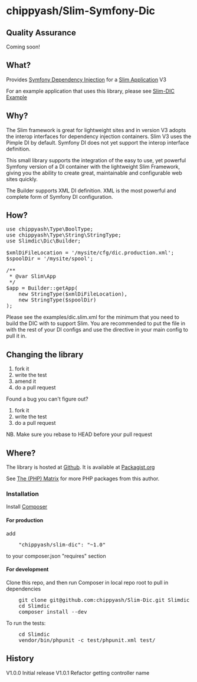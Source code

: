 # chippyash/Slim-Symfony-Dic

## Quality Assurance

Coming soon!

## What?

Provides [Symfony Dependency Injection](http://symfony.com/doc/current/components/dependency_injection/introduction.html) 
for a [Slim Application](http://www.slimframework.com/) V3

For an example application that uses this library, please see [Slim-DIC Example](https://github.com/the-matrix/Slim-Dic-Example)

## Why?

The Slim framework is great for lightweight sites and in version V3 adopts the interop
interfaces for dependency injection containers. Slim V3 uses the Pimple DI by default.
Symfony DI does not yet support the interop interface definition.

This small library supports the integration of the easy to use, yet powerful
Symfony version of a DI container with the lightweight Slim Framework, giving 
you the ability to create great, maintainable and configurable web sites quickly.

The Builder supports XML DI definition.  XML is the most powerful and complete form 
of Symfony DI configuration.

## How?

<pre>
use chippyash\Type\BoolType;
use chippyash\Type\String\StringType;
use Slimdic\Dic\Builder;

$xmlDiFileLocation = '/mysite/cfg/dic.production.xml';
$spoolDir = '/mysite/spool';

/**
 * @var Slim\App
 */
$app = Builder::getApp(
    new StringType($xmlDiFileLocation),
    new StringType($spoolDir)
);
</pre>

Please see the examples/dic.slim.xml for the minimum that you need to build the DIC
with to support Slim.  You are recommended to put the file in with the rest of your
DI configs and use the <imports> directive in your main config to pull it in.

## Changing the library

1.  fork it
2.  write the test
3.  amend it
4.  do a pull request

Found a bug you can't figure out?

1.  fork it
2.  write the test
3.  do a pull request

NB. Make sure you rebase to HEAD before your pull request

## Where?

The library is hosted at [Github](https://github.com/chippyash/Slim-Dic). It is
available at [Packagist.org](https://packagist.org/packages/chippyash/slim-dic)

See [The (PHP) Matrix](http://the-matrix.github.io/packages/) for more PHP packages from
this author.

### Installation

Install [Composer](https://getcomposer.org/)

#### For production

add

<pre>
    "chippyash/slim-dic": "~1.0"
</pre>

to your composer.json "requires" section

#### For development

Clone this repo, and then run Composer in local repo root to pull in dependencies

<pre>
    git clone git@github.com:chippyash/Slim-Dic.git Slimdic
    cd Slimdic
    composer install --dev
</pre>

To run the tests:

<pre>
    cd Slimdic
    vendor/bin/phpunit -c test/phpunit.xml test/
</pre>

## History

V1.0.0 Initial release
V1.0.1 Refactor getting controller name
